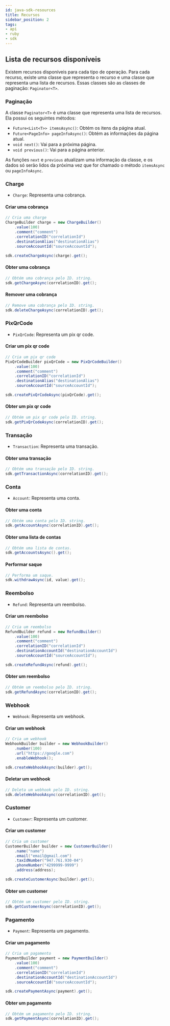 ```yaml
---
id: java-sdk-resources
title: Recursos
sidebar_position: 2
tags:
- api
- ruby
- sdk
---
```


## Lista de recursos disponíveis

Existem recursos disponíveis para cada tipo de operação. Para cada recurso, existe uma classe que representa o recurso e uma classe que representa uma lista de recursos. Essas classes são as classes de paginação: `Paginator<T>`.

### Paginação

A classe `Paginator<T>` é uma classe que representa uma lista de recursos. Ela possui os seguintes métodos:

- `Future<List<T>> itemsAsync()`: Obtém os itens da página atual. 
- `Future<PageInfo> pageInfoAsync()`: Obtém as informações da página atual.
- `void next()`: Vai para a próxima página.
- `void previous()`: Vai para a página anterior.

As funções `next` e `previous` atualizam uma informação da classe, e os dados só serão lidos
da próxima vez que for chamado o método `itemsAsync` ou `pageInfoAsync`.

### Charge

- `Charge`: Representa uma cobrança.

#### Criar uma cobrança

```java
// Cria uma charge
ChargeBuilder charge = new ChargeBuilder()
    .value(100)
    .comment("comment")
    .correlationID("correlationId")
    .destinationAlias("destinationAlias")
    .sourceAccountId("sourceAccountId");

sdk.createChargeAsync(charge).get();
```

#### Obter uma cobrança

```java
// Obtém uma cobrança pelo ID. string.
sdk.getChargeAsync(correlationID).get();
```

#### Remover uma cobrança

```java
// Remove uma cobrança pelo ID. string.
sdk.deleteChargeAsync(correlationID).get();
```

### PixQrCode

- `PixQrCode`: Representa um pix qr code.

#### Criar um pix qr code

```java
// Cria um pix qr code
PixQrCodeBuilder pixQrCode = new PixQrCodeBuilder()
    .value(100)
    .comment("comment")
    .correlationID("correlationId")
    .destinationAlias("destinationAlias")
    .sourceAccountId("sourceAccountId");

sdk.createPixQrCodeAsync(pixQrCode).get();
```

#### Obter um pix qr code

```java
// Obtém um pix qr code pelo ID. string.
sdk.getPixQrCodeAsync(correlationID).get();
```

### Transação

- `Transaction`: Representa uma transação.

#### Obter uma transação

```java
// Obtém uma transação pelo ID. string.
sdk.getTransactionAsync(correlationID).get();
```

### Conta

- `Account`: Representa uma conta.

#### Obter uma conta

```java
// Obtém uma conta pelo ID. string.
sdk.getAccountAsync(correlationID).get();
```

#### Obter uma lista de contas

```java
// Obtém uma lista de contas.
sdk.getAccountsAsync().get();
```

#### Performar saque
    
```java
// Performa um saque.
sdk.withdrawAsync(id, value).get();
```

### Reembolso

- `Refund`: Representa um reembolso.

#### Criar um reembolso

```java
// Cria um reembolso
RefundBuilder refund = new RefundBuilder()
    .value(100)
    .comment("comment")
    .correlationID("correlationId")
    .destinationAccountId("destinationAccountId")
    .sourceAccountId("sourceAccountId");

sdk.createRefundAsync(refund).get();
```

#### Obter um reembolso

```java
// Obtém um reembolso pelo ID. string.
sdk.getRefundAsync(correlationID).get();
```

### Webhook

- `Webhook`: Representa um webhook.

#### Criar um webhook

```java
// Cria um webhook
WebhookBuilder builder = new WebhookBuilder()
    .number(100)
    .url("https://google.com")
    .enableWebhook();

sdk.createWebhookAsync(builder).get();
```

#### Deletar um webhook

```java
// Deleta um webhook pelo ID. string.
sdk.deleteWebhookAsync(correlationID).get();
```

### Customer

- `Customer`: Representa um customer.

#### Criar um customer

```java
// Cria um customer
CustomerBuilder builder = new CustomerBuilder()
    .name("name")
    .email("email@gmail.com")
    .taxIdNumber("947.761.930-04")
    .phoneNumber("4299999-9999")
    .address(address);

sdk.createCustomerAsync(builder).get();
```

#### Obter um customer

```java
// Obtém um customer pelo ID. string.
sdk.getCustomerAsync(correlationID).get();
```

### Pagamento

- `Payment`: Representa um pagamento.

#### Criar um pagamento

```java
// Cria um pagamento
PaymentBuilder payment = new PaymentBuilder()
    .value(100)
    .comment("comment")
    .correlationID("correlationId")
    .destinationAccountId("destinationAccountId")
    .sourceAccountId("sourceAccountId");

sdk.createPaymentAsync(payment).get();
```

#### Obter um pagamento

```java
// Obtém um pagamento pelo ID. string.
sdk.getPaymentAsync(correlationID).get();
```